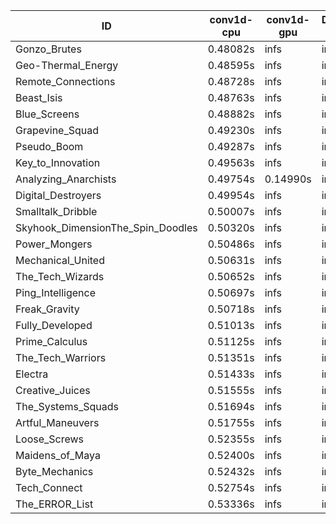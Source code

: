 |ID|conv1d-cpu|conv1d-gpu|DWSPConv2D-gpu|gemm-gpu|avg|
|-|-|-|-|-|-|
|Gonzo_Brutes|0.48082s|infs|infs|4.76157s|infs|
|Geo-Thermal_Energy|0.48595s|infs|infs|4.78783s|infs|
|Remote_Connections|0.48728s|infs|infs|4.71672s|infs|
|Beast_Isis|0.48763s|infs|infs|4.76329s|infs|
|Blue_Screens|0.48882s|infs|infs|4.75869s|infs|
|Grapevine_Squad|0.49230s|infs|infs|4.75502s|infs|
|Pseudo_Boom|0.49287s|infs|infs|4.74473s|infs|
|Key_to_Innovation|0.49563s|infs|infs|4.74636s|infs|
|Analyzing_Anarchists|0.49754s|0.14990s|infs|4.77224s|infs|
|Digital_Destroyers|0.49954s|infs|infs|4.76243s|infs|
|Smalltalk_Dribble|0.50007s|infs|infs|4.74102s|infs|
|Skyhook_DimensionThe_Spin_Doodles|0.50320s|infs|infs|4.77907s|infs|
|Power_Mongers|0.50486s|infs|infs|12.82898s|infs|
|Mechanical_United|0.50631s|infs|infs|4.78373s|infs|
|The_Tech_Wizards|0.50652s|infs|infs|4.79994s|infs|
|Ping_Intelligence|0.50697s|infs|infs|4.70592s|infs|
|Freak_Gravity|0.50718s|infs|infs|4.75883s|infs|
|Fully_Developed|0.51013s|infs|infs|11.81624s|infs|
|Prime_Calculus|0.51125s|infs|infs|4.72860s|infs|
|The_Tech_Warriors|0.51351s|infs|infs|4.79239s|infs|
|Electra|0.51433s|infs|infs|4.73726s|infs|
|Creative_Juices|0.51555s|infs|infs|4.74207s|infs|
|The_Systems_Squads|0.51694s|infs|infs|4.77266s|infs|
|Artful_Maneuvers|0.51755s|infs|infs|4.78888s|infs|
|Loose_Screws|0.52355s|infs|infs|4.89190s|infs|
|Maidens_of_Maya|0.52400s|infs|infs|4.81580s|infs|
|Byte_Mechanics|0.52432s|infs|infs|12.24486s|infs|
|Tech_Connect|0.52754s|infs|infs|4.81875s|infs|
|The_ERROR_List|0.53336s|infs|infs|4.75802s|infs|
